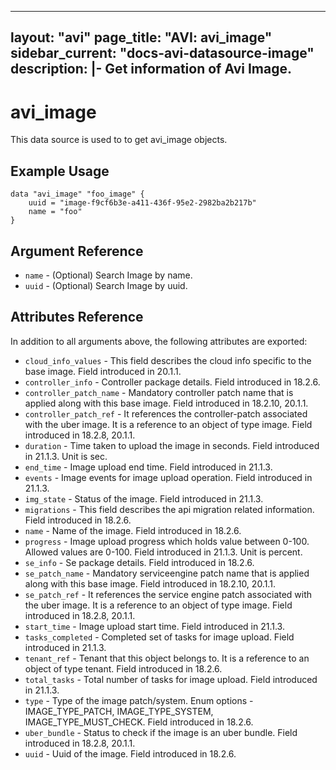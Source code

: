 <!--
    Copyright 2021 VMware, Inc.
    SPDX-License-Identifier: Mozilla Public License 2.0
-->
---
layout: "avi"
page_title: "AVI: avi_image"
sidebar_current: "docs-avi-datasource-image"
description: |-
  Get information of Avi Image.
---

# avi_image

This data source is used to to get avi_image objects.

## Example Usage

```hcl
data "avi_image" "foo_image" {
    uuid = "image-f9cf6b3e-a411-436f-95e2-2982ba2b217b"
    name = "foo"
}
```

## Argument Reference

* `name` - (Optional) Search Image by name.
* `uuid` - (Optional) Search Image by uuid.

## Attributes Reference

In addition to all arguments above, the following attributes are exported:

* `cloud_info_values` - This field describes the cloud info specific to the base image. Field introduced in 20.1.1.
* `controller_info` - Controller package details. Field introduced in 18.2.6.
* `controller_patch_name` - Mandatory controller patch name that is applied along with this base image. Field introduced in 18.2.10, 20.1.1.
* `controller_patch_ref` - It references the controller-patch associated with the uber image. It is a reference to an object of type image. Field introduced in 18.2.8, 20.1.1.
* `duration` - Time taken to upload the image in seconds. Field introduced in 21.1.3. Unit is sec.
* `end_time` - Image upload end time. Field introduced in 21.1.3.
* `events` - Image events for image upload operation. Field introduced in 21.1.3.
* `img_state` - Status of the image. Field introduced in 21.1.3.
* `migrations` - This field describes the api migration related information. Field introduced in 18.2.6.
* `name` - Name of the image. Field introduced in 18.2.6.
* `progress` - Image upload progress which holds value between 0-100. Allowed values are 0-100. Field introduced in 21.1.3. Unit is percent.
* `se_info` - Se package details. Field introduced in 18.2.6.
* `se_patch_name` - Mandatory serviceengine patch name that is applied along with this base image. Field introduced in 18.2.10, 20.1.1.
* `se_patch_ref` - It references the service engine patch associated with the uber image. It is a reference to an object of type image. Field introduced in 18.2.8, 20.1.1.
* `start_time` - Image upload start time. Field introduced in 21.1.3.
* `tasks_completed` - Completed set of tasks for image upload. Field introduced in 21.1.3.
* `tenant_ref` - Tenant that this object belongs to. It is a reference to an object of type tenant. Field introduced in 18.2.6.
* `total_tasks` - Total number of tasks for image upload. Field introduced in 21.1.3.
* `type` - Type of the image patch/system. Enum options - IMAGE_TYPE_PATCH, IMAGE_TYPE_SYSTEM, IMAGE_TYPE_MUST_CHECK. Field introduced in 18.2.6.
* `uber_bundle` - Status to check if the image is an uber bundle. Field introduced in 18.2.8, 20.1.1.
* `uuid` - Uuid of the image. Field introduced in 18.2.6.

